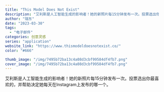 ```yaml
---
title: "This Model Does Not Exist"
description: "艾利斯是人工智能生成的影响者！她的新照片每15分钟发布一次。投票选出你最喜欢的，并帮助决定她每天在Instagram上发"
author: "瑞东"
date: "2023-03-30"
tags:
  - "电子邮件"
categories: 创意灵感
series: "application"
website_link: "https://www.thismodeldoesnotexist.co/"
color: "#666"

thumb_image: "/img/7495b72ba13c4a08d3cbf99584df4fb7.png"
cover_image: "/img/7495b72ba13c4a08d3cbf99584df4fb7.png"
---
```


艾利斯是人工智能生成的影响者！她的新照片每15分钟发布一次。投票选出你最喜欢的，并帮助决定她每天在Instagram上发布的哪一个。 
